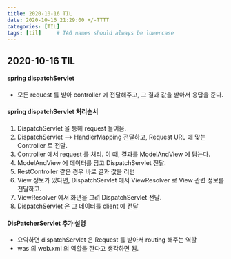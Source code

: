 ```yaml
---
title: 2020-10-16 TIL
date: 2020-10-16 21:29:00 +/-TTTT
categories: [TIL]
tags: [til]     # TAG names should always be lowercase
---
```

 
## 2020-10-16 TIL 

#### spring dispatchServlet
- 모든 request 를 받아 controller 에 전달해주고, 그 결과 값을 받아서 응답을 준다.  

#### spring dispatchServlet 처리순서
1. DispatchServlet 을 통해 request 들어옴.
2. DispatchServlet --> HandlerMapping 전달하고, Request URL 에 맞는 Controller 로 전달.
3. Controller 에서 request 를 처리. 이 떄, 결과를 ModelAndView 에 담는다.
4. ModelAndView 에 데이터를 담고 DispatchServlet 전달.
5. RestController 같은 경우 바로 결과 값을 리턴
6. View 정보가 있다면, DispatchServlet 에서 ViewResolver 로 View 관련 정보를 전달하고. 
7. ViewResolver 에서 화면을 그려 DispatchServlet 전달.
8. DispatchServlet 은 그 데이터를 client 에 전달
 

#### DisPatcherServlet 추가 설명
- 요약하면 dispatchServlet 은 Request 를 받아서 routing 해주는 역할
- was 의 web.xml 의 역할을 한다고 생각하면 됨.